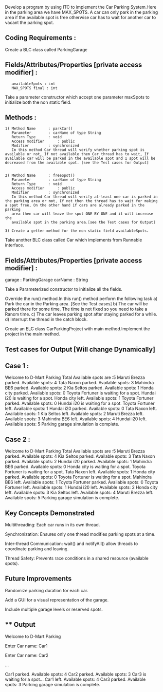 Develop a program by using ITC to implement the Car Parking System.Here in the parking area we have MAX_SPOTS. A car can only park in the parking area if the available spot is free otherwise car has to wait for another car to vacant the 
parking spot.

Coding Requirements :
----------------------
Create a BLC class called ParkingGarage

Fields/Attributes/Properties [private access modifier] :
--------------------------------------------------------

       availableSpots : int
       MAX_SPOTS final : int

 Take a parameter constructor which accept one parameter maxSpots to initialize both the non static field.   

Methods :
---------    
    1) Method Name 		: parkCar()
       Parameter   		: carName of type String
       Return Type 		: void
       Access modifier		: public
       Modifier			: synchronized
       In this method Car thread will verify whether parking spot is available or not, If not available then Car thread has to wait, If available car will be parked in the available spot and 1 spot will be decreased from the available spot. [see the Test cases for Output]

    
    2) Method Name 		: freeSpot()
       Parameter   		: carName of type String
       Return Type 		: void
       Access modifier		: public
       Modifier			: synchronized
       In this method Car thread will verify at-least one car is parked in the parking area or not, If not then the thread has to wait for making a spot free, On the other hand if cars are already parked in the parking 
       area then car will leave the spot ONE BY ONE and it will increase the 
       available spot in the parking area.[see the Test cases for Output]

    3) Create a getter method for the non static field availableSpots.

Take another BLC class called Car which implements from Runnable interface.

Fields/Attributes/Properties [private access modifier] :
--------------------------------------------------------
   garage  : ParkingGarage
   carName : String

Take a Parameterized constructor to initialize all the fields.

Override the run() method.In this run() method perform the following task
 a) Park the car in the Parking area. [See the Test cases]
 b) The car will be parked there for some time, The time is not fixed so you 
    need to take a Ranom time.
 c) The car leaves parking spot after staying parked for a while.
 d) Interrupt the thread in the catch block.

Create an ELC class CarParkingProject with main method.Implement the project in the main method.

Test cases for Output [Will change Dynamically]
------------------------------------------------
Case 1 :
--------
Welcome to D-Mart Parking
Total Available spots are :5
Maruti Brezza parked. Available spots: 4
Tata Naxon parked. Available spots: 3
Mahindra BE6 parked. Available spots: 2
Kia Seltos parked. Available spots: 1
Honda city parked. Available spots: 0
Toyota Fortuner is waiting for a spot.
Hundai i20 is waiting for a spot.
Honda city left. Available spots: 1
Toyota Fortuner parked. Available spots: 0
Hundai i20 is waiting for a spot.
Toyota Fortuner left. Available spots: 1
Hundai i20 parked. Available spots: 0
Tata Naxon left. Available spots: 1
Kia Seltos left. Available spots: 2
Maruti Brezza left. Available spots: 3
Mahindra BE6 left. Available spots: 4
Hundai i20 left. Available spots: 5
Parking garage simulation is complete.

Case 2 :
--------
Welcome to D-Mart Parking
Total Available spots are :5
Maruti Brezza parked. Available spots: 4
Kia Seltos parked. Available spots: 3
Tata Naxon parked. Available spots: 2
Hundai i20 parked. Available spots: 1
Mahindra BE6 parked. Available spots: 0
Honda city is waiting for a spot.
Toyota Fortuner is waiting for a spot.
Tata Naxon left. Available spots: 1
Honda city parked. Available spots: 0
Toyota Fortuner is waiting for a spot.
Mahindra BE6 left. Available spots: 1
Toyota Fortuner parked. Available spots: 0
Toyota Fortuner left. Available spots: 1
Hundai i20 left. Available spots: 2
Honda city left. Available spots: 3
Kia Seltos left. Available spots: 4
Maruti Brezza left. Available spots: 5
Parking garage simulation is complete.


## Key Concepts Demonstrated

Multithreading: Each car runs in its own thread.

Synchronization: Ensures only one thread modifies parking spots at a time.

Inter-thread Communication: wait() and notifyAll() allow threads to coordinate parking and leaving.

Thread Safety: Prevents race conditions in a shared resource (available spots).

## Future Improvements

Randomize parking duration for each car.

Add a GUI for a visual representation of the garage.

Include multiple garage levels or reserved spots.

## ** Output

Welcome to D-Mart Parking

Enter Car name: Car1

Enter Car name: Car2

...

Car1 parked. Available spots: 4
Car2 parked. Available spots: 3
Car3 is waiting for a spot...
Car1 left. Available spots: 4
Car3 parked. Available spots: 3
Parking garage simulation is complete.
